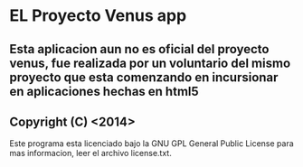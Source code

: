 EL Proyecto Venus app
============================
Esta aplicacion aun no es oficial del proyecto venus, fue realizada por un voluntario
del mismo proyecto que esta comenzando en incursionar en aplicaciones hechas en html5
------------------------------

Copyright (C) <2014>  <Darwin Vasquez>
---------------------------
Este programa esta licenciado bajo la GNU GPL General Public License
para mas informacion, leer el archivo license.txt.


